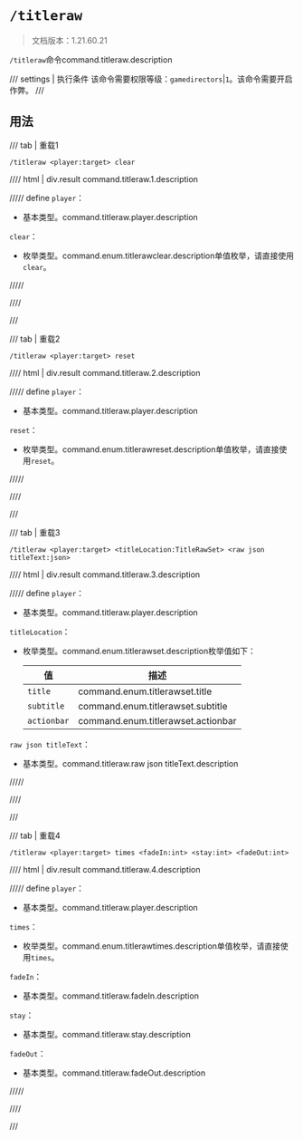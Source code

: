 # `/titleraw`

> 文档版本：1.21.60.21

`/titleraw`命令command.titleraw.description

/// settings | 执行条件
该命令需要权限等级：`gamedirectors`|`1`。该命令需要开启作弊。
///

## 用法

/// tab | 重载1
```mcfunction
/titleraw <player:target> clear
```

//// html | div.result
command.titleraw.1.description

///// define
`player`：<!-- md:samp target -->

- 基本类型。command.titleraw.player.description

`clear`：<!-- md:samp TitleRawClear -->

- 枚举类型。command.enum.titlerawclear.description单值枚举，请直接使用`clear`。


/////

////

///

/// tab | 重载2
```mcfunction
/titleraw <player:target> reset
```

//// html | div.result
command.titleraw.2.description

///// define
`player`：<!-- md:samp target -->

- 基本类型。command.titleraw.player.description

`reset`：<!-- md:samp TitleRawReset -->

- 枚举类型。command.enum.titlerawreset.description单值枚举，请直接使用`reset`。


/////

////

///

/// tab | 重载3
```mcfunction
/titleraw <player:target> <titleLocation:TitleRawSet> <raw json titleText:json>
```

//// html | div.result
command.titleraw.3.description

///// define
`player`：<!-- md:samp target -->

- 基本类型。command.titleraw.player.description

`titleLocation`：<!-- md:samp TitleRawSet -->

- 枚举类型。command.enum.titlerawset.description枚举值如下：

  |值|描述|
  |---|---|
  |`title`|command.enum.titlerawset.title|
  |`subtitle`|command.enum.titlerawset.subtitle|
  |`actionbar`|command.enum.titlerawset.actionbar|


`raw json titleText`：<!-- md:samp json -->

- 基本类型。command.titleraw.raw json titleText.description


/////

////

///

/// tab | 重载4
```mcfunction
/titleraw <player:target> times <fadeIn:int> <stay:int> <fadeOut:int>
```

//// html | div.result
command.titleraw.4.description

///// define
`player`：<!-- md:samp target -->

- 基本类型。command.titleraw.player.description

`times`：<!-- md:samp TitleRawTimes -->

- 枚举类型。command.enum.titlerawtimes.description单值枚举，请直接使用`times`。

`fadeIn`：<!-- md:samp int -->

- 基本类型。command.titleraw.fadeIn.description

`stay`：<!-- md:samp int -->

- 基本类型。command.titleraw.stay.description

`fadeOut`：<!-- md:samp int -->

- 基本类型。command.titleraw.fadeOut.description


/////

////

///
